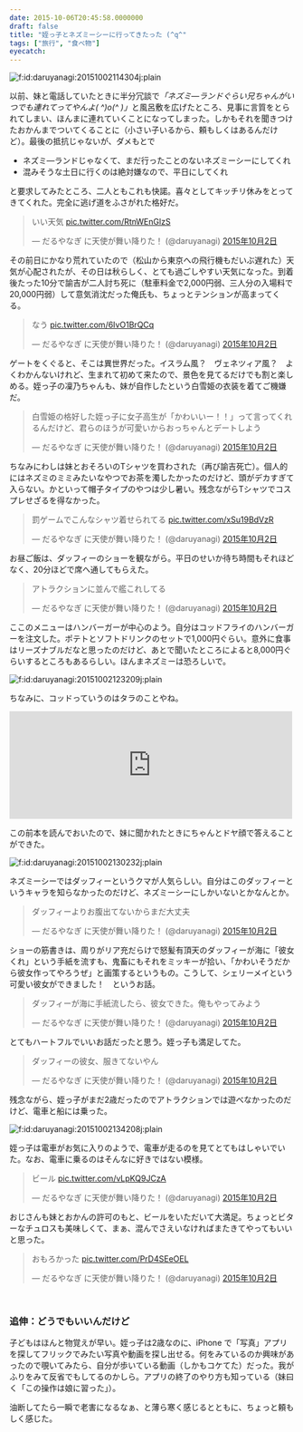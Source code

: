 ```yaml
---
date: 2015-10-06T20:45:58.0000000
draft: false
title: "姪っ子とネズミーシーに行ってきたった (^q^"
tags: ["旅行", "食べ物"]
eyecatch: 
---
```

<p><span itemscope itemtype="http://schema.org/Photograph"><img src="20151002114304.jpg" alt="f:id:daruyanagi:20151002114304j:plain" title="f:id:daruyanagi:20151002114304j:plain" class="hatena-fotolife" itemprop="image"></span></p><p>以前、妹と電話していたときに半分冗談で<i>「ネズミ―ランドぐらい兄ちゃんがいつでも連れてってやんよ( ^)o(^ )」</i>と風呂敷を広げたところ、見事に言質をとられてしまい、ほんまに連れていくことになってしまった。しかもそれを聞きつけたおかんまでついてくることに（小さい子いるから、頼もしくはあるんだけど）。最後の抵抗じゃないが、ダメもとで</p>

<ul>
<li>ネズミ―ランドじゃなくて、まだ行ったことのないネズミーシーにしてくれ</li>
<li>混みそうな土日に行くのは絶対嫌なので、平日にしてくれ</li>
</ul><p>と要求してみたところ、二人ともこれも快諾。喜々としてキッチリ休みをとってきてくれた。完全に逃げ道をふさがれた格好だ。</p><p><blockquote class="twitter-tweet" data-lang="ja"><p lang="ja" dir="ltr">いい天気 <a href="http://t.co/RtnWEnGlzS">pic.twitter.com/RtnWEnGlzS</a></p>&mdash; だるやなぎ に天使が舞い降りた！ (@daruyanagi) <a href="https://twitter.com/daruyanagi/status/649771665816096769?ref_src=twsrc%5Etfw">2015年10月2日</a></blockquote><script async src="https://platform.twitter.com/widgets.js" charset="utf-8"></script></p><p>その前日にかなり荒れていたので（松山から東京への飛行機もだいぶ遅れた）天気が心配されたが、その日は秋らしく、とても過ごしやすい天気になった。到着後たった10分で諭吉が二人討ち死に（駐車料金で2,000円弱、三人分の入場料で20,000円弱）して意気消沈だった俺氏も、ちょっとテンションが高まってくる。</p><p><blockquote class="twitter-tweet" data-lang="ja"><p lang="ja" dir="ltr">なう <a href="http://t.co/6IvO1BrQCq">pic.twitter.com/6IvO1BrQCq</a></p>&mdash; だるやなぎ に天使が舞い降りた！ (@daruyanagi) <a href="https://twitter.com/daruyanagi/status/649778149551505408?ref_src=twsrc%5Etfw">2015年10月2日</a></blockquote><script async src="https://platform.twitter.com/widgets.js" charset="utf-8"></script></p><p>ゲートをくぐると、そこは異世界だった。イスラム風？　ヴェネツィア風？　よくわかんないけれど、生まれて初めて来たので、景色を見てるだけでも割と楽しめる。姪っ子の凜乃ちゃんも、妹が自作したという白雪姫の衣装を着てご機嫌だ。</p><p><blockquote class="twitter-tweet" data-lang="ja"><p lang="ja" dir="ltr">白雪姫の格好した姪っ子に女子高生が「かわいいー！！」って言ってくれるんだけど、君らのほうが可愛いからおっちゃんとデートしよう</p>&mdash; だるやなぎ に天使が舞い降りた！ (@daruyanagi) <a href="https://twitter.com/daruyanagi/status/649809540708306944?ref_src=twsrc%5Etfw">2015年10月2日</a></blockquote><script async src="https://platform.twitter.com/widgets.js" charset="utf-8"></script></p><p>ちなみにわしは妹とおそろいのTシャツを買わされた（再び諭吉死亡）。個人的にはネズミのミミみたいなやつでお茶を濁したかったのだけど、頭がデカすぎて入らない。かといって帽子タイプのやつは少し暑い。残念ながらTシャツでコスプレせざるを得なかった。</p><p><blockquote class="twitter-tweet" data-lang="ja"><p lang="ja" dir="ltr">罰ゲームでこんなシャツ着せられてる <a href="http://t.co/xSu19BdVzR">pic.twitter.com/xSu19BdVzR</a></p>&mdash; だるやなぎ に天使が舞い降りた！ (@daruyanagi) <a href="https://twitter.com/daruyanagi/status/649814059412381696?ref_src=twsrc%5Etfw">2015年10月2日</a></blockquote><script async src="https://platform.twitter.com/widgets.js" charset="utf-8"></script></p><p>お昼ご飯は、ダッフィーのショーを観ながら。平日のせいか待ち時間もそれほどなく、20分ほどで席へ通してもらえた。</p><p><blockquote class="twitter-tweet" data-lang="ja"><p lang="ja" dir="ltr">アトラクションに並んで艦これしてる</p>&mdash; だるやなぎ に天使が舞い降りた！ (@daruyanagi) <a href="https://twitter.com/daruyanagi/status/649781273783734272?ref_src=twsrc%5Etfw">2015年10月2日</a></blockquote><script async src="https://platform.twitter.com/widgets.js" charset="utf-8"></script></p><p>ここのメニューはハンバーガーが中心のよう。自分はコッドフライのハンバーガーを注文した。ポテトとソフトドリンクのセットで1,000円ぐらい。意外に食事はリーズナブルだなと思ったのだけど、あとで聞いたところによると8,000円ぐらいするところもあるらしい。ほんまネズミーは恐ろしいで。</p><p><span itemscope itemtype="http://schema.org/Photograph"><img src="20151002123209.jpg" alt="f:id:daruyanagi:20151002123209j:plain" title="f:id:daruyanagi:20151002123209j:plain" class="hatena-fotolife" itemprop="image"></span></p><p>ちなみに、コッドっていうのはタラのことやね。</p><p><iframe src="https://hatenablog-parts.com/embed?url=https%3A%2F%2Fblog.daruyanagi.jp%2Fentry%2F2015%2F08%2F04%2F231815" title="『魚で始まる世界史: ニシンとタラとヨーロッパ』 - だるろぐ" class="embed-card embed-blogcard" scrolling="no" frameborder="0" style="display: block; width: 100%; height: 190px; max-width: 500px; margin: 10px 0px;"></iframe></p><p>この前本を読んでおいたので、妹に聞かれたときにちゃんとドヤ顔で答えることができた。</p><p><span itemscope itemtype="http://schema.org/Photograph"><img src="20151002130232.jpg" alt="f:id:daruyanagi:20151002130232j:plain" title="f:id:daruyanagi:20151002130232j:plain" class="hatena-fotolife" itemprop="image"></span></p><p>ネズミーシーではダッフィーというクマが人気らしい。自分はこのダッフィーというキャラを知らなかったのだけど、ネズミーシーにしかいないとかなんとか。</p><p><blockquote class="twitter-tweet" data-lang="ja"><p lang="ja" dir="ltr">ダッフィーよりお腹出てないからまだ大丈夫</p>&mdash; だるやなぎ に天使が舞い降りた！ (@daruyanagi) <a href="https://twitter.com/daruyanagi/status/649796945523773440?ref_src=twsrc%5Etfw">2015年10月2日</a></blockquote><script async src="https://platform.twitter.com/widgets.js" charset="utf-8"></script></p><p>ショーの筋書きは、周りがリア充だらけで怒髪有頂天のダッフィーが海に「彼女くれ」という手紙を流すも、鬼畜にもそれをミッキーが拾い、「かわいそうだから彼女作ってやろうぜ」と画策するというもの。こうして、シェリーメイという可愛い彼女ができました！　というお話。</p><p><blockquote class="twitter-tweet" data-lang="ja"><p lang="ja" dir="ltr">ダッフィーが海に手紙流したら、彼女できた。俺もやってみよう</p>&mdash; だるやなぎ に天使が舞い降りた！ (@daruyanagi) <a href="https://twitter.com/daruyanagi/status/649794408104112128?ref_src=twsrc%5Etfw">2015年10月2日</a></blockquote><script async src="https://platform.twitter.com/widgets.js" charset="utf-8"></script></p><p>とてもハートフルでいいお話だったと思う。姪っ子も満足してた。</p><p><blockquote class="twitter-tweet" data-lang="ja"><p lang="ja" dir="ltr">ダッフィーの彼女、服きてないやん</p>&mdash; だるやなぎ に天使が舞い降りた！ (@daruyanagi) <a href="https://twitter.com/daruyanagi/status/649794813995290624?ref_src=twsrc%5Etfw">2015年10月2日</a></blockquote><script async src="https://platform.twitter.com/widgets.js" charset="utf-8"></script></p><p>残念ながら、姪っ子がまだ2歳だったのでアトラクションでは遊べなかったのだけど、電車と船には乗った。</p><p><span itemscope itemtype="http://schema.org/Photograph"><img src="20151002134208.jpg" alt="f:id:daruyanagi:20151002134208j:plain" title="f:id:daruyanagi:20151002134208j:plain" class="hatena-fotolife" itemprop="image"></span></p><p>姪っ子は電車がお気に入りのようで、電車が走るのを見てとてもはしゃいでいた。なお、電車に乗るのはそんなに好きではない模様。</p><p><blockquote class="twitter-tweet" data-lang="ja"><p lang="ja" dir="ltr">ビール <a href="http://t.co/vLpKQ9JCzA">pic.twitter.com/vLpKQ9JCzA</a></p>&mdash; だるやなぎ に天使が舞い降りた！ (@daruyanagi) <a href="https://twitter.com/daruyanagi/status/649830055762198528?ref_src=twsrc%5Etfw">2015年10月2日</a></blockquote><script async src="https://platform.twitter.com/widgets.js" charset="utf-8"></script></p><p>おじさんも妹とおかんの許可のもと、ビールをいただいて大満足。ちょっとビターなチュロスも美味しくて、まぁ、混んでさえいなければまたきてやってもいいと思った。</p><p><blockquote class="twitter-tweet" data-lang="ja"><p lang="ja" dir="ltr">おもろかった <a href="http://t.co/PrD4SEeOEL">pic.twitter.com/PrD4SEeOEL</a></p>&mdash; だるやなぎ に天使が舞い降りた！ (@daruyanagi) <a href="https://twitter.com/daruyanagi/status/649875919440449536?ref_src=twsrc%5Etfw">2015年10月2日</a></blockquote><script async src="https://platform.twitter.com/widgets.js" charset="utf-8"></script><br />
</p>

<div class="section">
<h3>追伸：どうでもいいんだけど</h3>
<p>子どもはほんと物覚えが早い。姪っ子は2歳なのに、iPhone で「写真」アプリを探してフリックでみたい写真や動画を探し出せる。何をみているのか興味があったので覗いてみたら、自分が歩いている動画（しかもコケてた）だった。我がふりをみて反省でもしてるのかしら。アプリの終了のやり方も知っている（妹曰く「この操作は娘に習った」）。</p><p>油断してたら一瞬で老害になるなぁ、と薄ら寒く感じるとともに、ちょっと頼もしく感じた。 </p>

</div>